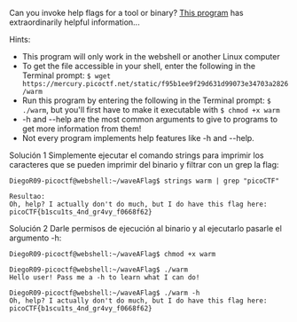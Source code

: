 Can you invoke help flags for a tool or binary? [This program](https://mercury.picoctf.net/static/f95b1ee9f29d631d99073e34703a2826/warm) has extraordinarily helpful information...

Hints:
- This program will only work in the webshell or another Linux computer
- To get the file accessible in your shell, enter the following in the Terminal prompt: `$ wget https://mercury.picoctf.net/static/f95b1ee9f29d631d99073e34703a2826/warm`
- Run this program by entering the following in the Terminal prompt: `$ ./warm`, but you'll first have to make it executable with `$ chmod +x warm`
- -h and --help are the most common arguments to give to programs to get more information from them!
- Not every program implements help features like -h and --help.

Solución 1 
Simplemente ejecutar el comando strings para imprimir los caracteres que se pueden imprimir del binario y filtrar con un grep la flag:
```
DiegoR09-picoctf@webshell:~/waveAFlag$ strings warm | grep "picoCTF"

Resultao:
Oh, help? I actually don't do much, but I do have this flag here: picoCTF{b1scu1ts_4nd_gr4vy_f0668f62}
```

Solución 2
Darle permisos de ejecución al binario y al ejecutarlo pasarle el argumento -h:
```
DiegoR09-picoctf@webshell:~/waveAFlag$ chmod +x warm 

DiegoR09-picoctf@webshell:~/waveAFlag$ ./warm
Hello user! Pass me a -h to learn what I can do!

DiegoR09-picoctf@webshell:~/waveAFlag$ ./warm -h
Oh, help? I actually don't do much, but I do have this flag here: picoCTF{b1scu1ts_4nd_gr4vy_f0668f62}
```